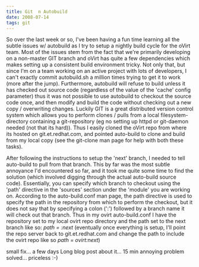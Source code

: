 ```yaml
---
title: Git  n Autobuild
date: 2008-07-14
tags: git
---
```


So over the last week or so, I've been having a fun time learning all the subtle issues w/ autobuild as I try to setup a nightly build cycle for the oVirt team. Most of the issues stem from the fact that we're primarily developing on a non-master GIT branch and oVirt has quite a few dependencies which makes setting up a consistent build environment tricky. Not only that, but since I'm on a team working on an active project with lots of developers, I can't exactly commit autobuild.sh a million times trying to get it to work (more after the jump). Furthermore, autobuild will refuse to build unless it has checked out source code (regardless of the value of the 'cache' config parameter) thus it was not possible to use autobuild to checkout the source code once, and then modify and build the code without checking out a new copy / overwriting changes. Luckily GIT is a great distributed version control system which allows you to perform clones / pulls from a local filesystem-directory containing a git-repository (eg no setting up httpd or git-daemon needed (not that its hard)). Thus I easily cloned the oVirt repo from where its hosted on git.et.redhat.com, and pointed auto-build to clone and build from my local copy (see the git-clone man page for help with both these tasks). 

After following the <a herf="http://ovirt.org/scmrepo.html">instructions</a> to setup the 'next' branch, I needed to tell auto-build to pull from that branch. This by far was the most subtle annoyance I'd encountered so far, and it took me quite some time to find the solution (which involved digging through the actual auto-build source code). Essentially, you can specify which branch to checkout using the 'path' directive in the 'sources' section under the 'module' you are working on. According to the auto-build.conf man page, the path directive is used to specify the path in the repository from which to perform the checkout, but it does not say that by specifying a colon (':') followed by a branch name it will check out that branch. Thus in my ovirt auto-build.conf I have the repository set to my local ovirt repo directory and the path set to the next branch like so:
 <i>path = :next</i>
(eventually once everything is setup, I'll point the repo server back to git.et.redhat.com and change the path to include the ovirt repo like so <i>path = ovirt:next</i>)

small fix... a few days
Long blog post about it... 15 min
annoying problem solved... priceless :-)
